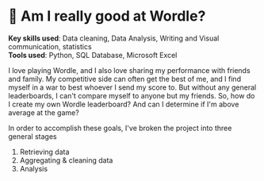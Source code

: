 # :iphone: Am I really good at Wordle?

**Key skills used**: Data cleaning, Data Analysis, Writing and Visual communication, statistics <br>
**Tools used**: Python, SQL Database, Microsoft Excel <br>

I love playing Wordle, and I also love sharing my performance with friends and family. My competitive side can often get the best of me, and I find myself in a war to best whoever I send my score to. But without any general leaderboards, I can't compare myself to anyone but my friends. So, how do I create my own Wordle leaderboard? And can I determine if I'm above average at the game?

In order to accomplish these goals, I've broken the project into three general stages

 1. Retrieving data 
 2. Aggregating & cleaning data 
 3. Analysis